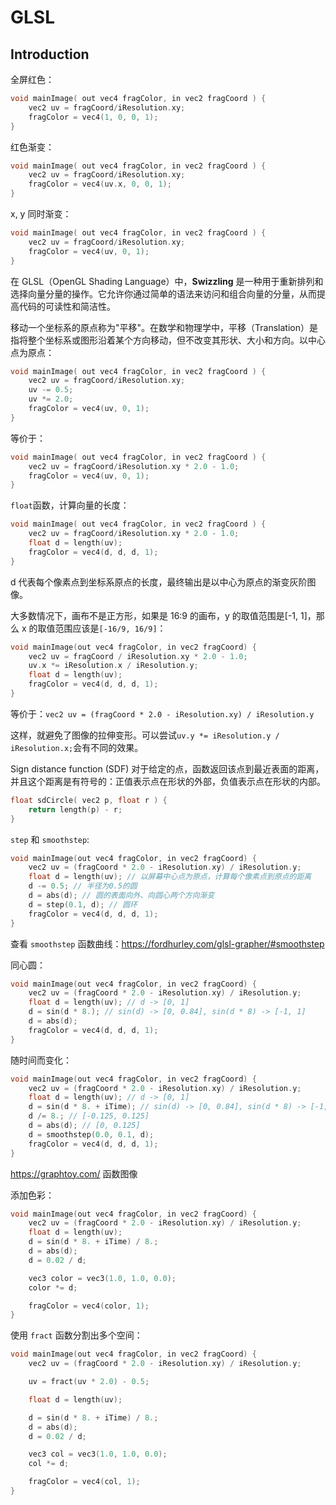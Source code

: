 # GLSL

## Introduction

全屏红色：

```c
void mainImage( out vec4 fragColor, in vec2 fragCoord ) {
    vec2 uv = fragCoord/iResolution.xy;
    fragColor = vec4(1, 0, 0, 1);
}
```

红色渐变：

```c
void mainImage( out vec4 fragColor, in vec2 fragCoord ) {
    vec2 uv = fragCoord/iResolution.xy;
    fragColor = vec4(uv.x, 0, 0, 1);
}
```

x, y 同时渐变：

```c
void mainImage( out vec4 fragColor, in vec2 fragCoord ) {
    vec2 uv = fragCoord/iResolution.xy;
    fragColor = vec4(uv, 0, 1);
}
```

在 GLSL（OpenGL Shading Language）中，**Swizzling** 是一种用于重新排列和选择向量分量的操作。它允许你通过简单的语法来访问和组合向量的分量，从而提高代码的可读性和简洁性。

移动一个坐标系的原点称为"平移"。在数学和物理学中，平移（Translation）是指将整个坐标系或图形沿着某个方向移动，但不改变其形状、大小和方向。以中心点为原点：

```c
void mainImage( out vec4 fragColor, in vec2 fragCoord ) {
    vec2 uv = fragCoord/iResolution.xy;
    uv -= 0.5;
    uv *= 2.0;
    fragColor = vec4(uv, 0, 1);
}
```

等价于：

```c
void mainImage( out vec4 fragColor, in vec2 fragCoord ) {
    vec2 uv = fragCoord/iResolution.xy * 2.0 - 1.0;
    fragColor = vec4(uv, 0, 1);
}
```

`float`函数，计算向量的长度：

```c
void mainImage( out vec4 fragColor, in vec2 fragCoord ) {
    vec2 uv = fragCoord/iResolution.xy * 2.0 - 1.0;
    float d = length(uv);
    fragColor = vec4(d, d, d, 1);
}
```

d 代表每个像素点到坐标系原点的长度，最终输出是以中心为原点的渐变灰阶图像。

大多数情况下，画布不是正方形，如果是 16:9 的画布，y 的取值范围是[-1, 1]，那么 x 的取值范围应该是`[-16/9, 16/9]`：

```c
void mainImage(out vec4 fragColor, in vec2 fragCoord) {
    vec2 uv = fragCoord / iResolution.xy * 2.0 - 1.0;
    uv.x *= iResolution.x / iResolution.y;
    float d = length(uv);
    fragColor = vec4(d, d, d, 1);
}
```

等价于：`vec2 uv = (fragCoord * 2.0 - iResolution.xy) / iResolution.y`

这样，就避免了图像的拉伸变形。可以尝试`uv.y *= iResolution.y / iResolution.x;`会有不同的效果。

Sign distance function (SDF) 对于给定的点，函数返回该点到最近表面的距离，并且这个距离是有符号的：正值表示点在形状的外部，负值表示点在形状的内部。

```c
float sdCircle( vec2 p, float r ) {
    return length(p) - r;
}
```

`step` 和 `smoothstep`:

```c
void mainImage(out vec4 fragColor, in vec2 fragCoord) {
    vec2 uv = (fragCoord * 2.0 - iResolution.xy) / iResolution.y;
    float d = length(uv); // 以屏幕中心点为原点，计算每个像素点到原点的距离
    d -= 0.5; // 半径为0.5的圆
    d = abs(d); // 圆的表面向外、向圆心两个方向渐变
    d = step(0.1, d); // 圆环
    fragColor = vec4(d, d, d, 1);
}
```

查看 `smoothstep` 函数曲线：<https://fordhurley.com/glsl-grapher/#smoothstep>

同心圆：

```c
void mainImage(out vec4 fragColor, in vec2 fragCoord) {
    vec2 uv = (fragCoord * 2.0 - iResolution.xy) / iResolution.y;
    float d = length(uv); // d -> [0, 1]
    d = sin(d * 8.); // sin(d) -> [0, 0.84], sin(d * 8) -> [-1, 1]
    d = abs(d);
    fragColor = vec4(d, d, d, 1);
}
```

随时间而变化：

```c
void mainImage(out vec4 fragColor, in vec2 fragCoord) {
    vec2 uv = (fragCoord * 2.0 - iResolution.xy) / iResolution.y;
    float d = length(uv); // d -> [0, 1]
    d = sin(d * 8. + iTime); // sin(d) -> [0, 0.84], sin(d * 8) -> [-1, 1]
    d /= 8.; // [-0.125, 0.125]
    d = abs(d); // [0, 0.125]
    d = smoothstep(0.0, 0.1, d);
    fragColor = vec4(d, d, d, 1);
}
```

<https://graphtoy.com/> 函数图像

添加色彩：

```c
void mainImage(out vec4 fragColor, in vec2 fragCoord) {
    vec2 uv = (fragCoord * 2.0 - iResolution.xy) / iResolution.y;
    float d = length(uv);
    d = sin(d * 8. + iTime) / 8.;
    d = abs(d);
    d = 0.02 / d;

    vec3 color = vec3(1.0, 1.0, 0.0);
    color *= d;

    fragColor = vec4(color, 1);
}
```

使用 `fract` 函数分割出多个空间：

```c
void mainImage(out vec4 fragColor, in vec2 fragCoord) {
    vec2 uv = (fragCoord * 2.0 - iResolution.xy) / iResolution.y;

    uv = fract(uv * 2.0) - 0.5;

    float d = length(uv);

    d = sin(d * 8. + iTime) / 8.;
    d = abs(d);
    d = 0.02 / d;

    vec3 col = vec3(1.0, 1.0, 0.0);
    col *= d;

    fragColor = vec4(col, 1);
}
```
